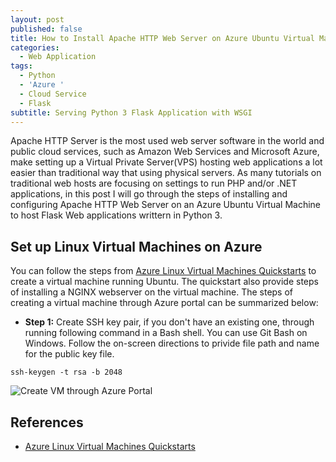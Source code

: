 ```yaml
---
layout: post
published: false
title: How to Install Apache HTTP Web Server on Azure Ubuntu Virtual Machines
categories:
  - Web Application
tags:
  - Python
  - 'Azure '
  - Cloud Service
  - Flask
subtitle: Serving Python 3 Flask Application with WSGI
---
```


Apache HTTP Server is the most used web server software in the world and public cloud services, such as Amazon Web Services and Microsoft Azure, make setting up a Virtual Private Server(VPS) hosting web applications a lot easier than traditional way that using physical servers. As many tutorials on traditional web hosts are focusing on settings to run PHP and/or .NET applications, in this post I will go through the steps of installing and configuring Apache HTTP Web Server on an Azure Ubuntu Virtual Machine to host Flask Web applications writtern in Python 3. <!--more-->

## Set up Linux Virtual Machines on Azure
You can follow the steps from [Azure Linux Virtual Machines Quickstarts](https://docs.microsoft.com/en-us/azure/virtual-machines/linux/) to create a virtual machine running Ubuntu. The quickstart also provide steps of installing a NGINX webserver on the virtual machine. The steps of creating a virtual machine through Azure portal can be summarized below:

* **Step 1:** Create SSH key pair, if you don't have an existing one, through running following command in a Bash shell. You can use Git Bash on Windows. Follow the on-screen directions to privide file path and name for the public key file. 
```
ssh-keygen -t rsa -b 2048
```



![Create VM through Azure Portal]( {{site.baseurl}}/img/post/post/create-vm-portal-basic-blade.png )





## References

* [Azure Linux Virtual Machines Quickstarts](https://docs.microsoft.com/en-us/azure/virtual-machines/linux/)
